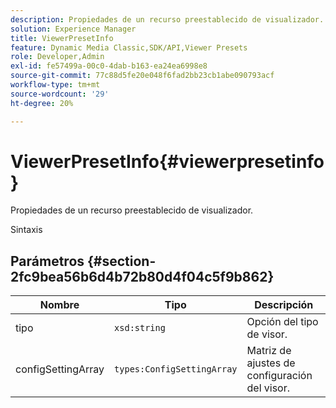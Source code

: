 ```yaml
---
description: Propiedades de un recurso preestablecido de visualizador.
solution: Experience Manager
title: ViewerPresetInfo
feature: Dynamic Media Classic,SDK/API,Viewer Presets
role: Developer,Admin
exl-id: fe57499a-00c0-4dab-b163-ea24ea6998e8
source-git-commit: 77c88d5fe20e048f6fad2bb23cb1abe090793acf
workflow-type: tm+mt
source-wordcount: '29'
ht-degree: 20%

---
```


# ViewerPresetInfo{#viewerpresetinfo}

Propiedades de un recurso preestablecido de visualizador.

Sintaxis

## Parámetros {#section-2fc9bea56b6d4b72b80d4f04c5f9b862}

| Nombre | Tipo | Descripción |
|---|---|---|
| tipo | `xsd:string` | Opción del tipo de visor. |
| configSettingArray | `types:ConfigSettingArray` | Matriz de ajustes de configuración del visor. |
